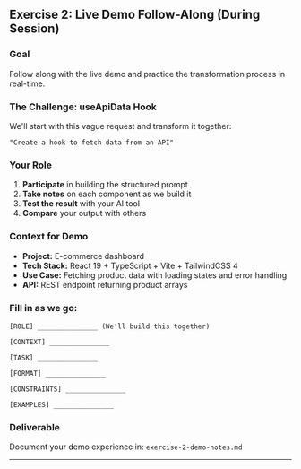 ## Exercise 2: Live Demo Follow-Along (During Session)

### Goal

Follow along with the live demo and practice the transformation process in real-time.

### The Challenge: useApiData Hook

We'll start with this vague request and transform it together:

```
"Create a hook to fetch data from an API"
```

### Your Role

1. **Participate** in building the structured prompt
2. **Take notes** on each component as we build it
3. **Test the result** with your AI tool
4. **Compare** your output with others

### Context for Demo

- **Project:** E-commerce dashboard
- **Tech Stack:** React 19 + TypeScript + Vite + TailwindCSS 4
- **Use Case:** Fetching product data with loading states and error handling
- **API:** REST endpoint returning product arrays

### Fill in as we go:

```
[ROLE] _______________ (We'll build this together)

[CONTEXT] _______________ 

[TASK] _______________

[FORMAT] _______________

[CONSTRAINTS] _______________

[EXAMPLES] _______________
```

### Deliverable

Document your demo experience in: `exercise-2-demo-notes.md`

---

